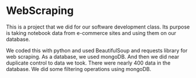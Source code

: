 # WebScraping
This is a project that we did for our software development class. Its purpose is taking notebook data from e-commerce sites and using them on our database.

We coded this with python and used BeautifulSoup and requests library for web scraping. As a database, we used mongoDB. And then we did near duplicate control to data we took. There were nearly 400 data in the database. We did some filtering operations using mongoDB.


